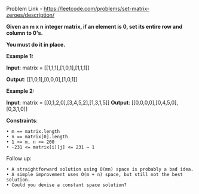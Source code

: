 Problem Link - https://leetcode.com/problems/set-matrix-zeroes/description/

**Given an m x n integer matrix, if an element is 0, set its entire row and column to 0's.**

**You must do it in place.**


**Example 1:**

**Input**: matrix = [[1,1,1],[1,0,1],[1,1,1]]

**Output**: [[1,0,1],[0,0,0],[1,0,1]]


**Example 2:**

**Input**: matrix = [[0,1,2,0],[3,4,5,2],[1,3,1,5]]
**Output**: [[0,0,0,0],[0,4,5,0],[0,3,1,0]]

**Constraints**:

    • m == matrix.length
    • n == matrix[0].length
    • 1 <= m, n <= 200
    • -231 <= matrix[i][j] <= 231 – 1

Follow up:

    • A straightforward solution using O(mn) space is probably a bad idea.
    • A simple improvement uses O(m + n) space, but still not the best solution.
    • Could you devise a constant space solution?
